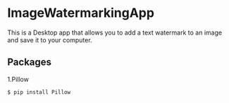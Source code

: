 # ImageWatermarkingApp
This is a Desktop app that allows you to add a text watermark to an image and save it to your computer.
## Packages
1.Pillow
```
$ pip install Pillow
```
